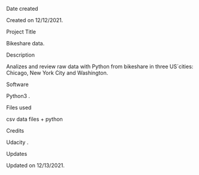 Date created

Created on 12/12/2021.

Project Title

Bikeshare data.

Description

Analizes  and review raw data with Python from bikeshare in three US´cities: Chicago, New York City and Washington.

Software

 Python3 .

Files used

csv data files + python

Credits

Udacity  .

Updates

Updated on 12/13/2021.
